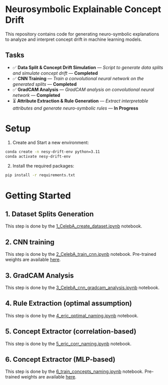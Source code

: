 # Neurosymbolic Explainable Concept Drift

This repository contains code for generating neuro-symbolic explanations to analyze and interpret concept drift in machine learning models.

## Tasks

- ✅ **Data Split & Concept Drift Simulation** — *Script to generate data splits and simulate concept drift* — **Completed**
- ✅ **CNN Training** — *Train a convolutional neural network on the generated splits* — **Completed**
- ✅ **GradCAM Analysis** — *GradCAM analysis on convolutional neural network* — **Completed**
- ⏳ **Attribute Extraction & Rule Generation** — *Extract interpretable attributes and generate neuro-symbolic rules* — **In Progress**


# Setup
1) Create and Start a new environment:
```sh
conda create -n nesy-drift-env python=3.11
conda activate nesy-drift-env
```
2) Install the required packages:
```sh
pip install -r requirements.txt
```

# Getting Started

## 1. Dataset Splits Generation
This step is done by the [1_CelebA_create_dataset.ipynb](./1_CelebA_create_dataset.ipynb) notebook.

## 2. CNN training
This step is done by the [2_CelebA_train_cnn.ipynb](./2_CelebA_train_cnn.ipynb) notebook. Pre-trained weights are available [here](https://politoit-my.sharepoint.com/:f:/g/personal/pietro_basci_polito_it/EkEAn9inC-dIghsxU7p4RBABVPRBPpG25SnJxwk2Ox2S6w?e=3A5QCF).

## 3. GradCAM Analysis
This step is done by the [3_CelebA_cnn_gradcam_analysis.ipynb](./3_CelebA_cnn_gradcam_analysis.ipynb) notebook.

## 4. Rule Extraction (optimal assumption)
This step is done by the [4_eric_optimal_naming.ipynb](./4_eric_optimal_naming.ipynb) notebook.

## 5. Concept Extractor (correlation-based)
This step is done by the [5_eric_corr_naming.ipynb](./5_eric_corr_naming.ipynb) notebook.

## 6. Concept Extractor (MLP-based)
This step is done by the [6_train_concepts_naming.ipynb](./6_train_concepts_naming.ipynb) notebook. Pre-trained weights are available [here](https://politoit-my.sharepoint.com/:u:/g/personal/pietro_basci_polito_it/EUkKexOIsJtIrNK1a3oEznoBTduwvP_BdTya5MEG7ESH6Q?e=xYopdC).
